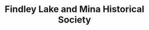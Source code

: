 ---
layout: repo
title: "Findley Lake and Mina Historical Society"
id: 19847
permalink: repos/19847/
---